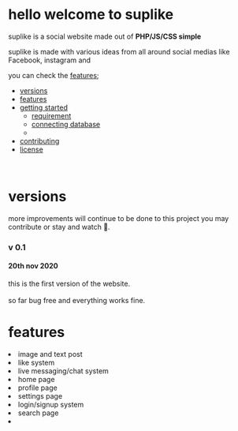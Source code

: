 # hello welcome to suplike 

<p>
 suplike is a social website made out of <b> PHP/JS/CSS simple</b> <br />
  
suplike is made with various ideas from all around social medias like Facebook, instagram and 

  you can check the [features](#features);
</p>

  
 * [versions](#versions)
 * [features](#features)
 * [getting started](#)
    * [requirement](#requirement)
    * [connecting database](#connecting-database)
    * []()
 * [contributing](#contributing)
 * [license](#license)

<br />

# versions

<p>
  more improvements will continue to be done to this project you may contribute
  or stay and watch 👀.
</p>

### v 0.1                                        
#### 20th nov 2020                              
this is the first version of the website.<br />  
so far bug free and everything works fine.      


# features                                      

<li>image and text post  </li>
<li>like system </li>
<li>live messaging/chat system</li>
<li>home page</li>
<li>profile page</li>
<li>settings page</li>
<li>login/signup system </li>
<li>search page<li>
